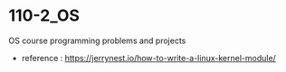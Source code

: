# 110-2_OS
OS course programming problems and projects

* reference : https://jerrynest.io/how-to-write-a-linux-kernel-module/